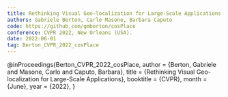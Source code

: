 ```yaml
---
title: Rethinking Visual Geo-localization for Large-Scale Applications
authors: Gabriele Berton, Carlo Masone, Barbara Caputo
code: https://github.com/gmberton/cosPlace
conference: CVPR 2022, New Orleans (USA).
date: 2022-06-01
tag: Berton_CVPR_2022_cosPlace
---
```

@inProceedings{Berton_CVPR_2022_cosPlace,
    author    = {Berton, Gabriele and Masone, Carlo and Caputo, Barbara},
    title     = {Rethinking Visual Geo-localization for Large-Scale Applications},
    booktitle = {CVPR},
    month     = {June},
    year      = {2022},
}
